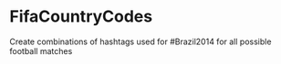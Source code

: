 FifaCountryCodes
================

Create combinations of hashtags used for #Brazil2014 for all possible football matches
